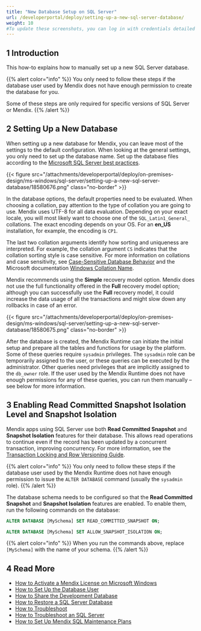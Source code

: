 ```yaml
---
title: "New Database Setup on SQL Server"
url: /developerportal/deploy/setting-up-a-new-sql-server-database/
weight: 10
#To update these screenshots, you can log in with credentials detailed in How to Update Screenshots Using Team Apps.
---
```


## 1 Introduction

This how-to explains how to manually set up a new SQL Server database.

{{% alert color="info" %}}
You only need to follow these steps if the database user used by Mendix does not have enough permission to create the database for you.

Some of these steps are only required for specific versions of SQL Server or Mendix.
{{% /alert %}}

## 2 Setting Up a New Database

When setting up a new database for Mendix, you can leave most of the settings to the default configuration. When looking at the general settings, you only need to set up the database name. Set up the database files according to the [Microsoft SQL Server best practices](https://www.mssqltips.com/sqlservertip/4891/sql-server-installation-best-practices/).

{{< figure src="/attachments/developerportal/deploy/on-premises-design/ms-windows/sql-server/setting-up-a-new-sql-server-database/18580676.png" class="no-border" >}}

In the database options, the default properties need to be evaluated. When choosing a collation, pay attention to the type of collation you are going to use. Mendix uses UTF-8 for all data evaluation. Depending on your exact locale, you will most likely want to choose one of the `SQL_Latin1_General_` collations. The exact encoding depends on your OS. For an **en_US** installation, for example, the encoding is `CP1`.

The last two collation arguments identify how sorting and uniqueness are interpreted. For example, the collation argument `CS` indicates that the collation sorting style is case sensitive. For more information on collations and case sensitivity, see  [Case-Sensitive Database Behavior](/refguide/case-sensitive-database-behavior/) and the Microsoft documentation [Windows Collation Name](https://docs.microsoft.com/en-us/sql/t-sql/statements/windows-collation-name-transact-sql).

Mendix recommends using the **Simple** recovery model option. Mendix does not use the full functionality offered in the **Full** recovery model option; although you can successfully use the **Full** recovery model, it could increase the data usage of all the transactions and might slow down any rollbacks in case of an error.

{{< figure src="/attachments/developerportal/deploy/on-premises-design/ms-windows/sql-server/setting-up-a-new-sql-server-database/18580675.png" class="no-border" >}}

After the database is created, the Mendix Runtime can initiate the initial setup and prepare all the tables and functions for usage by the platform. Some of these queries require `sysadmin` privileges. The `sysadmin` role can be temporarily assigned to the user, or these queries can be executed by the administrator. Other queries need privileges that are implicitly assigned to the `db_owner` role. If the user used by the Mendix Runtime does not have enough permissions for any of these queries, you can run them manually – see below for more information.

## 3 Enabling Read Committed Snapshot Isolation Level and Snapshot Isolation

Mendix apps using SQL Server use both **Read Committed Snapshot** and **Snapshot Isolation** features for their database. This allows read operations to continue even if the record has been updated by a concurrent transaction, improving concurrency. For more information, see the [Transaction Locking and Row Versioning Guide](https://docs.microsoft.com/en-us/sql/relational-databases/sql-server-transaction-locking-and-row-versioning-guide?view=sql-server-ver15).

{{% alert color="info" %}}
You only need to follow these steps if the database user used by the Mendix Runtime does not have enough permission to issue the `ALTER DATABASE` command (usually the `sysadmin` role).
{{% /alert %}}

The database schema needs to be configured so that the **Read Committed Snapshot** and **Snapshot Isolation** features are enabled. To enable them, run the following commands on the database:

```sql
ALTER DATABASE [MySchema] SET READ_COMMITTED_SNAPSHOT ON;

ALTER DATABASE [MySchema] SET ALLOW_SNAPSHOT_ISOLATION ON;
```

{{% alert color="info" %}}
When you run the commands above, replace `[MySchema]` with the name of your schema.
{{% /alert %}}

## 4 Read More

* [How to Activate a Mendix License on Microsoft Windows](/developerportal/deploy/activate-a-mendix-license-on-microsoft-windows/)
* [How to Set Up the Database User](/developerportal/deploy/setting-up-the-database-user/)
* [How to Share the Development Database](/howto/data-models/sharing-the-development-database/)
* [How to Restore a SQL Server Database](/developerportal/deploy/restoring-a-sql-server-database/)
* [How to Troubleshoot](/developerportal/deploy/troubleshooting-iis/)
* [How to Troubleshoot an SQL Server](/developerportal/deploy/troubleshooting-sql-server/)
* [How to Set Up Mendix SQL Maintenance Plans](/developerportal/deploy/mendix-sql-maintenance-plans/)
